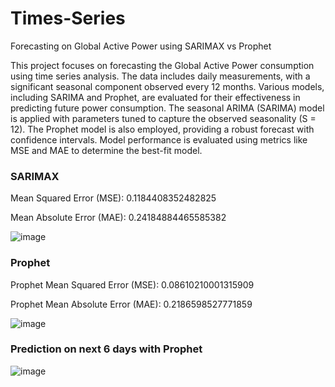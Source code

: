 # Times-Series
Forecasting on Global Active Power using SARIMAX vs Prophet

This project focuses on forecasting the Global Active Power consumption using time series analysis. The data includes daily measurements, with a significant seasonal component observed every 12 months. Various models, including SARIMA and Prophet, are evaluated for their effectiveness in predicting future power consumption. The seasonal ARIMA (SARIMA) model is applied with parameters tuned to capture the observed seasonality (S = 12). The Prophet model is also employed, providing a robust forecast with confidence intervals. Model performance is evaluated using metrics like MSE and MAE to determine the best-fit model.

### SARIMAX
Mean Squared Error (MSE): 0.1184408352482825

Mean Absolute Error (MAE): 0.24184884465585382

![image](https://github.com/user-attachments/assets/28a77fa9-98d3-4789-be31-d37817831b42)

### Prophet
Prophet Mean Squared Error (MSE): 0.08610210001315909

Prophet Mean Absolute Error (MAE): 0.2186598527771859

![image](https://github.com/user-attachments/assets/4545e23f-235d-4da3-a28e-ce0cdc239a87)

### Prediction on next 6 days with Prophet
![image](https://github.com/user-attachments/assets/2d5a6ae7-ef2e-43a4-9477-7427f873a934)
